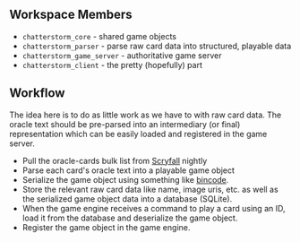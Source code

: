 ## Workspace Members

- `chatterstorm_core` - shared game objects
- `chatterstorm_parser` - parse raw card data into structured, playable data
- `chatterstorm_game_server` - authoritative game server
- `chatterstorm_client` - the pretty (hopefully) part

## Workflow

The idea here is to do as little work as we have to with raw card data. The oracle text should be pre-parsed into an intermediary (or final) representation which can be easily loaded and registered in the game server.

- Pull the oracle-cards bulk list from [Scryfall](https://scryfall.com/docs/api/bulk-data) nightly
- Parse each card's oracle text into a playable game object
- Serialize the game object using something like [bincode](https://docs.rs/bincode/latest/bincode/).
- Store the relevant raw card data like name, image uris, etc. as well as the serialized game object data into a database (SQLite).
- When the game engine receives a command to play a card using an ID, load it from the database and deserialize the game object.
- Register the game object in the game engine.


